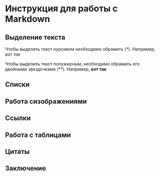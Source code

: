 # Инструкция для работы с Markdown 

## Выделение текста

Чтобы выделить текст курсивом необходимо обрамить (*). Например, *вот так* 

Чтобы выделить текст полужирным, необходимо обрамить его двойными звездочками (**).
Например, **вот так**

## Списки 

## Работа сизображениями

## Ссылки

## Работа с таблицами

## Цитаты

## Заключение

